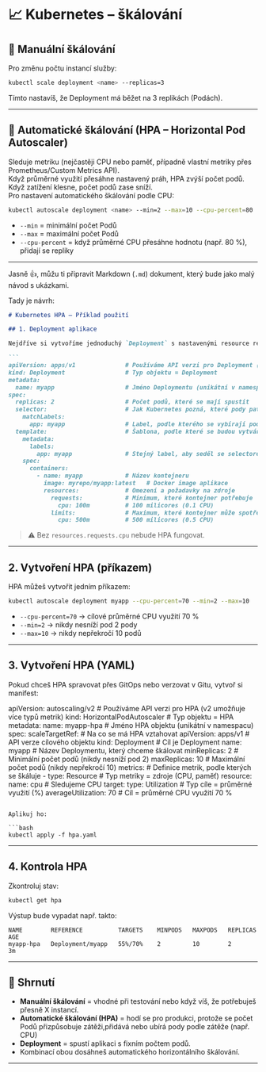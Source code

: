 

# 📈 Kubernetes – škálování

## 🔹 Manuální škálování
Pro změnu počtu instancí služby:
```bash
kubectl scale deployment <name> --replicas=3
````

Tímto nastavíš, že Deployment má běžet na 3 replikách (Podách).

---

## 🔹 Automatické škálování (HPA – Horizontal Pod Autoscaler)

Sleduje metriku (nejčastěji CPU nebo paměť, případně vlastní metriky přes Prometheus/Custom Metrics API).<br>
Když průměrné využití přesáhne nastavený práh, HPA zvýší počet podů.<br>
Když zatížení klesne, počet podů zase sníží.<br>
Pro nastavení automatického škálování podle CPU:<br>

```bash
kubectl autoscale deployment <name> --min=2 --max=10 --cpu-percent=80
```

* `--min` = minimální počet Podů
* `--max` = maximální počet Podů
* `--cpu-percent` = když průměrné CPU přesáhne hodnotu (např. 80 %), přidají se repliky
---
Jasně 👍, můžu ti připravit Markdown (`.md`) dokument, který bude jako malý návod s ukázkami.

Tady je návrh:

````markdown
# Kubernetes HPA – Příklad použití

## 1. Deployment aplikace

Nejdříve si vytvoříme jednoduchý `Deployment` s nastavenými resource requests/limits:

```
apiVersion: apps/v1              # Používáme API verzi pro Deployment (apps/v1 je stabilní)
kind: Deployment                 # Typ objektu = Deployment
metadata:
  name: myapp                    # Jméno Deploymentu (unikátní v namespacu)
spec:
  replicas: 2                    # Počet podů, které se mají spustit
  selector:                      # Jak Kubernetes pozná, které pody patří k tomuto Deploymentu
    matchLabels:
      app: myapp                 # Label, podle kterého se vybírají pody
  template:                      # Šablona, podle které se budou vytvářet pody
    metadata:
      labels:
        app: myapp               # Stejný label, aby seděl se selectorem
    spec:
      containers:
        - name: myapp            # Název kontejneru
          image: myrepo/myapp:latest   # Docker image aplikace
          resources:             # Omezení a požadavky na zdroje
            requests:            # Minimum, které kontejner potřebuje
              cpu: 100m          # 100 milicores (0.1 CPU)
            limits:              # Maximum, které kontejner může spotřebovat
              cpu: 500m          # 500 milicores (0.5 CPU)

````

> ⚠️ Bez `resources.requests.cpu` nebude HPA fungovat.

---

## 2. Vytvoření HPA (příkazem)

HPA můžeš vytvořit jedním příkazem:

```bash
kubectl autoscale deployment myapp --cpu-percent=70 --min=2 --max=10
```

* `--cpu-percent=70` → cílové průměrné CPU využití 70 %
* `--min=2` → nikdy nesníží pod 2 pody
* `--max=10` → nikdy nepřekročí 10 podů

---

## 3. Vytvoření HPA (YAML)

Pokud chceš HPA spravovat přes GitOps nebo verzovat v Gitu, vytvoř si manifest:

apiVersion: autoscaling/v2       # Používáme API verzi pro HPA (v2 umožňuje více typů metrik)
kind: HorizontalPodAutoscaler    # Typ objektu = HPA
metadata:
  name: myapp-hpa                # Jméno HPA objektu (unikátní v namespacu)
spec:
  scaleTargetRef:                # Na co se má HPA vztahovat
    apiVersion: apps/v1          # API verze cílového objektu
    kind: Deployment             # Cíl je Deployment
    name: myapp                  # Název Deploymentu, který chceme škálovat
  minReplicas: 2                 # Minimální počet podů (nikdy nesníží pod 2)
  maxReplicas: 10                # Maximální počet podů (nikdy nepřekročí 10)
  metrics:                       # Definice metrik, podle kterých se škáluje
    - type: Resource             # Typ metriky = zdroje (CPU, paměť)
      resource:
        name: cpu                # Sledujeme CPU
        target:
          type: Utilization      # Typ cíle = průměrné využití (%)
          averageUtilization: 70 # Cíl = průměrné CPU využití 70 %

```

Aplikuj ho:

```bash
kubectl apply -f hpa.yaml
```

---

## 4. Kontrola HPA

Zkontroluj stav:

```bash
kubectl get hpa
```

Výstup bude vypadat např. takto:

```
NAME        REFERENCE          TARGETS    MINPODS   MAXPODS   REPLICAS   AGE
myapp-hpa   Deployment/myapp   55%/70%    2         10        2          3m
```

---

## 📌 Shrnutí
* **Manuální škálování** = vhodné při testování nebo když víš, že potřebuješ přesně X instancí.
* **Automatické škálování (HPA)** = hodí se pro produkci, protože se počet Podů přizpůsobuje zátěži,přidává nebo ubírá pody podle zátěže (např. CPU)
* **Deployment** = spustí aplikaci s fixním počtem podů.
* Kombinací obou dosáhneš automatického horizontálního škálování.

---





